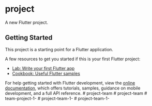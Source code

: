 # project

A new Flutter project.

## Getting Started

This project is a starting point for a Flutter application.

A few resources to get you started if this is your first Flutter project:

- [Lab: Write your first Flutter app](https://docs.flutter.dev/get-started/codelab)
- [Cookbook: Useful Flutter samples](https://docs.flutter.dev/cookbook)

For help getting started with Flutter development, view the
[online documentation](https://docs.flutter.dev/), which offers tutorials,
samples, guidance on mobile development, and a full API reference.
#   p r o j e c t - t e a m  
 #   p r o j e c t - t e a m  
 #   t e a m - p r o j e c t - 1 -  
 #   p r o j e c t - t e a m - 1 -  
 #   p r o j e c t - t e a m - 1 -  
 